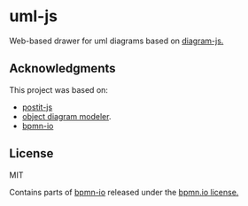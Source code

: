 uml-js
=====

Web-based drawer for uml diagrams based on [diagram-js.](https://github.com/bpmn-io/diagram-js)

## Acknowledgments

This project was based on:
 - [postit-js](https://github.com/pinussilvestrus/postit-js)
 - [object diagram modeler](https://timkraeuter.com/object-diagram-modeler/).
 - [bpmn-io](https://github.com/bpmn-io)
 
## License

MIT

Contains parts of [bpmn-io](https://github.com/bpmn-io) released under the [bpmn.io license.](https://bpmn.io/license/)